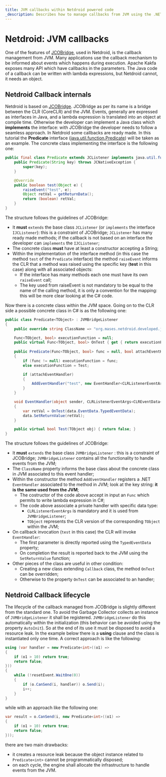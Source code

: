 ```yaml
---
title: JVM callbacks within Netdroid powered code
_description: Describes how to manage callbacks from JVM using the .NET suite for Android
---
```


# Netdroid: JVM callbacks

One of the features of [JCOBridge](https://www.jcobridge.com/), used in Netdroid, is the callback management from JVM.
Many applications use the callback mechanism to be informed about events which happens during execution.
Apache Kakfa exposes many API which have callbacks in the parameters.
The Java code of a callback can be written with lambda expressions, but Netdroid cannot, it needs an object.

## Netdroid Callback internals

Netdroid is based on [JCOBridge](https://www.jcobridge.com/). JCOBridge as per its name is a bridge between the CLR (CoreCLR) and the JVM.
Events, generally are expressed as interfaces in Java, and a lambda expression is translated into an object at compile time. Otherwise the developer can implement a Java class which **implements** the interface: with JCOBridge the developer needs to follow a seamless approach.
In Netdroid some callbacks are ready made. In this tutorial the **Predicate** interface ([java.util.function.Predicate](https://docs.oracle.com/javase/8/docs/api/java/util/function/Predicate.html)) will be taken as an example.
The concrete class implementing the interface is the following one:

```java
public final class Predicate extends JCListener implements java.util.function.Predicate {
    public Predicate(String key) throws JCNativeException {
        super(key);
    }

    @Override
    public boolean test(Object e) {
        raiseEvent("test", e);
        Object retVal = getReturnData();
        return (boolean) retVal;
    }
}
```

The structure follows the guidelines of JCOBridge:
* It **must** `extends` the base class `JCListener` (or `implements` the interface `IJCListener`): this is a constraint of JCOBridge; `JCListener` has many ready made methods; if the callback is not based on an interface the developer can `implements` the `IJCListener`;
* The concrete class **must** have at least a constructor accepting a String;
* Within the implementation of the interface method (in this case the method `test` of the `Predicate` interface) the method `raiseEvent` informs the CLR that a method was raised using the specific key (**test** in this case) along with all associated objects:
  * If the interface has many methods each one must have its own `raiseEvent` call;
  * The key used from raiseEvent is not mandatory to be equal to the name of the calling method, it is only a convention for the mapping: this will be more clear looking at the C# code.

Now there is a concrete class within the JVM space. 
Going on to the CLR side a possible concrete class in C# is as the following one:

```c#
public class Predicate<TObject> : JVMBridgeListener
{
	public override string ClassName => "org.mases.netdroid.developed.java.util.function.Predicate";

	Func<TObject, bool> executionFunction = null;
	public virtual Func<TObject, bool> OnTest { get { return executionFunction; } }
	
	public Predicate(Func<TObject, bool> func = null, bool attachEventHandler = true)
	{
		if (func != null) executionFunction = func;
		else executionFunction = Test;

		if (attachEventHandler)
		{
			AddEventHandler("test", new EventHandler<CLRListenerEventArgs<CLREventData<TObject>>>(EventHandler));
		}
	}

	void EventHandler(object sender, CLRListenerEventArgs<CLREventData<TObject>> data)
	{
		var retVal = OnTest(data.EventData.TypedEventData);
		data.SetReturnValue(retVal);
	}

	public virtual bool Test(TObject obj) { return false; }
}
```

The structure follows the guidelines of JCOBridge:
* It **must** `extends` the base class `JVMBridgeListener` : this is a constraint of JCOBridge; `JVMBridgeListener` contains all the functionality to handle events from the JVM;
* The `ClassName` property informs the base class about the concrete class in JVM associated to this event handler;
* Within the constructor the method `AddEventHandler` registers a .NET `EventHandler` associated to the method in JVM; look at the key string: **it is the same used from the JVM**;
  * The costructor of the code above accept in input an `Func` which permits to write lambda expression in C#;
  * The code above associate a private handler with specific data type:
    * `CLRListenerEventArgs` is mandatory and it is used from `JVMBridgeListener`;
    * `TObject` represents the CLR version of the corresponding `TObject` within the JVM;
* On callback invocation (`test` in this case) the CLR will invoke `EventHandler`:
  * The first parameter is directly reported using the `TypedEventData` property;
  * On completion the result is reported back to the JVM using the `SetReturnValue` function;
* Other pieces of the class are useful in other condition:
  * Creating a new class extending `Callback` class, the method `OnTest` can be overridden;
  * Otherwise to the property `OnTest` can be associated to an handler;
    	
## Netdroid Callback lifecycle

The lifecycle of the callback managed from JCOBridge is slightly different from the standard one.
To avoid the Garbage Collector collects an instance of `JVMBridgeListener` it shall be registered. `JVMBridgeListener` do this automatically within the initialization (this behavior can be avoided using the property `AutoInit`).
So at the end of its use it must be disposed to avoid a resource leak. In the example below there is a **using** clause and the class is instantiated only one time.
A correct approach is like the following:

```c#
using (var handler = new Predicate<int>((o1) =>
{
	if (o1 > 10) return true;
	return false;
}))
{
	while (!resetEvent.WaitOne(0))
	{
		if (o.CanSend(i, handler)) o.Send(i);
		i++;
	}
}
```

while with an approach like the following one: 

```c#
var result = o.CanSend(i, new Predicate<int>((o1) =>
{
	if (o1 > 10) return true;
	return false;
}));
```

there are two main drawbacks:
* it creates a resource leak because the object instance related to `Predicate<int>` cannot be programmatically disposed;
* on each cycle, the engine shall allocate the infrastructure to handle events from the JVM.
